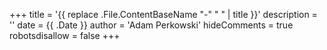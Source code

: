 +++
title = '{{ replace .File.ContentBaseName "-" " " | title }}'
description = ''
date = {{ .Date }}
author = 'Adam Perkowski'
hideComments = true
robotsdisallow = false
+++
